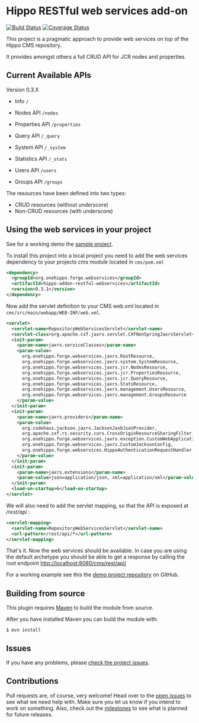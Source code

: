 # Hippo RESTful web services add-on

[![Build Status](https://travis-ci.org/jreijn/hippo-addon-restful-webservices.png?branch=master)](https://travis-ci.org/jreijn/hippo-addon-restful-webservices)
[![Coverage Status](https://coveralls.io/repos/jreijn/hippo-addon-restful-webservices/badge.png?branch=master)](https://coveralls.io/r/jreijn/hippo-addon-restful-webservices?branch=master)

This project is a pragmatic approach to provide web services on top of the Hippo CMS repository.

It provides amongst others a full CRUD API for JCR nodes and properties.

## Current Available APIs

Version 0.3.X

+ Info ```/```

+ Nodes API ```/nodes```
+ Properties API ```/properties```

+ Query API ```/_query```
+ System API ```/_system```
+ Statistics API ```/_stats```

+ Users API ```/users```
+ Groups API ```/groups```

The resources have been defined into two types:

+ CRUD resources (without underscore)
+ Non-CRUD resources (with underscore)

## Using the web services in your project

See for a working demo the [sample project](https://github.com/jreijn/hippo-addon-restful-webservices-demo).

To install this project into a local project you need to add the web services dependency to your projects _cms_ module located in ```cms/pom.xml```

``` xml
<dependency>
  <groupId>org.onehippo.forge.webservices</groupId>
  <artifactId>hippo-addon-restful-webservices</artifactId>
  <version>0.3.1</version>
</dependency>
```

Now add the servlet definition to your CMS web.xml located in ```cms/src/main/webapp/WEB-INF/web.xml```.

``` xml
<servlet>
  <servlet-name>RepositoryWebServicesServlet</servlet-name>
  <servlet-class>org.apache.cxf.jaxrs.servlet.CXFNonSpringJaxrsServlet</servlet-class>
  <init-param>
    <param-name>jaxrs.serviceClasses</param-name>
    <param-value>
      org.onehippo.forge.webservices.jaxrs.RootResource,
      org.onehippo.forge.webservices.jaxrs.system.SystemResource,
      org.onehippo.forge.webservices.jaxrs.jcr.NodesResource,
      org.onehippo.forge.webservices.jaxrs.jcr.PropertiesResource,
      org.onehippo.forge.webservices.jaxrs.jcr.QueryResource,
      org.onehippo.forge.webservices.jaxrs.StatsResource,
      org.onehippo.forge.webservices.jaxrs.management.UsersResource,
      org.onehippo.forge.webservices.jaxrs.management.GroupsResource
    </param-value>
  </init-param>
  <init-param>
    <param-name>jaxrs.providers</param-name>
    <param-value>
      org.codehaus.jackson.jaxrs.JacksonJaxbJsonProvider,
      org.apache.cxf.rs.security.cors.CrossOriginResourceSharingFilter,
      org.onehippo.forge.webservices.jaxrs.exception.CustomWebApplicationExceptionMapper,
      org.onehippo.forge.webservices.jaxrs.CustomJacksonConfig,
      org.onehippo.forge.webservices.HippoAuthenticationRequestHandler
    </param-value>
  </init-param>
  <init-param>
    <param-name>jaxrs.extensions</param-name>
    <param-value>json=application/json, xml=application/xml</param-value>
  </init-param>
  <load-on-startup>6</load-on-startup>
</servlet>
```

We will also need to add the servlet mapping, so that the API is exposed at _/rest/api_ :


``` xml
<servlet-mapping>
  <servlet-name>RepositoryWebServicesServlet</servlet-name>
  <url-pattern>/rest/api/*</url-pattern>
</servlet-mapping>
```

That's it. Now the web services should be available. In case you are using the default archetype you should be able to get
a response by calling the root endpoint [http://localhost:8080/cms/rest/api/](http://localhost:8080/cms/rest/api/)

For a working example see this the [demo project repository](https://github.com/jreijn/hippo-addon-restful-webservices-demo) on GitHub.

## <a name="source"></a>Building from source

This plugin requires [Maven](http://maven.apache.org) to build the module from source.

After you have installed Maven you can build the module with:

``` console
$ mvn install
```

## Issues

If you have any problems, please [check the project issues](https://github.com/jreijn/hippo-addon-restful-webservices/issues).

## Contributions

Pull requests are, of course, very welcome! Head over to the [open issues](https://github.com/jreijn/hippo-addon-restful-webservices/issues) to see what we need help with. Make sure you let us know if you intend to work on something. Also, check out the [milestones](https://github.com/jreijn/hippo-addon-restful-webservices/issues/milestones) to see what is planned for future releases.
